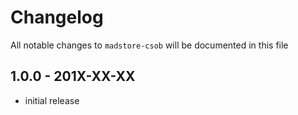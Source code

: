 # Changelog

All notable changes to `madstore-csob` will be documented in this file

## 1.0.0 - 201X-XX-XX

- initial release
